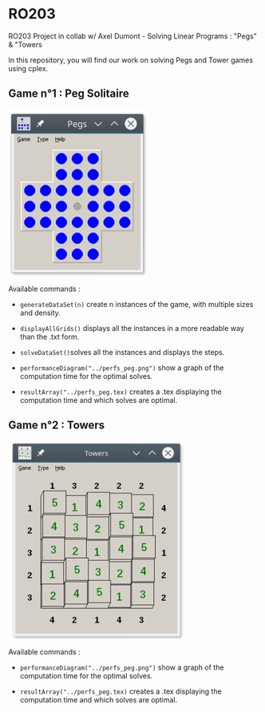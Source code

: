 # RO203

RO203 Project in collab w/ Axel Dumont - Solving Linear Programs : "Pegs" & "Towers

In this repository, you will find our work on solving Pegs and Tower games using cplex.

## Game n°1 : Peg Solitaire

 !["Pegs Board"](/images/Pegs.png)

Available commands :

- `generateDataSet(n)` create n instances of the game, with multiple sizes and density.

- `displayAllGrids()` displays all the instances in a more readable way than the .txt form.

- `solveDataSet()`solves all the instances and displays the steps.

- `performanceDiagram("../perfs_peg.png")` show a graph of the computation time for the optimal solves.

- `resultArray("../perfs_peg.tex)` creates a .tex displaying the computation time and which solves are optimal.


## Game n°2 : Towers

!["Towers Board"](/images/Towers.png)

Available commands :

- `performanceDiagram("../perfs_peg.png")` show a graph of the computation time for the optimal solves.

- `resultArray("../perfs_peg.tex)` creates a .tex displaying the computation time and which solves are optimal.
